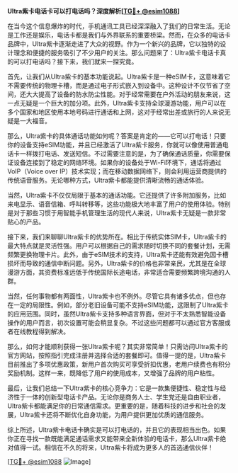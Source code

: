 **Ultra紫卡电话卡可以打电话吗？深度解析[[TG💪+ @esim1088](https://t.me/s/esim1088)]**

在当今这个信息爆炸的时代，手机通讯工具已经深深融入了我们的日常生活。无论是工作还是娱乐，电话卡都是我们与外界联系的重要桥梁。然而，在众多的电话卡品牌中，Ultra紫卡逐渐走进了大众的视野。作为一个新兴的品牌，它以独特的设计理念和便捷的服务吸引了不少用户的关注。那么问题来了：Ultra紫卡电话卡真的可以打电话吗？接下来，我们就来一探究竟。

首先，让我们从Ultra紫卡的基本功能说起。Ultra紫卡是一种eSIM卡，这意味着它不需要传统的物理卡槽，而是通过电子形式嵌入到设备中。这种设计不仅节省了空间，还大大提高了设备的防水防尘性能。对于经常需要在户外活动的朋友来说，这一点无疑是一个巨大的加分项。此外，Ultra紫卡支持全球漫游功能，用户可以在多个国家和地区使用本地号码进行通话和上网，这对于经常出差或旅行的人来说无疑是一大福音。

那么，Ultra紫卡的具体通话功能如何呢？答案是肯定的——它可以打电话！只要你的设备支持eSIM功能，并且已经激活了Ultra紫卡服务，你就可以像使用普通电话卡一样拨打电话、发送短信。不过需要注意的是，为了确保通话质量，你需要保证设备连接到了稳定的网络环境。如果你的设备处于Wi-Fi环境下，通话将通过VoIP（Voice over IP）技术实现；而在移动数据网络下，则会利用运营商提供的传统语音服务。无论哪种方式，Ultra紫卡都能提供清晰流畅的通话体验。

当然，Ultra紫卡不仅仅局限于基本的通话功能。它还提供了许多附加服务，比如来电显示、语音信箱、呼叫转移等，这些功能极大地丰富了用户的使用体验。特别是对于那些习惯于用智能手机管理生活的现代人来说，Ultra紫卡无疑是一款非常贴心的产品。

接下来，我们来聊聊Ultra紫卡的优势所在。相比于传统实体SIM卡，Ultra紫卡的最大特点就是灵活性强。用户可以根据自己的需求随时切换不同的套餐计划，无需频繁更换物理卡片。此外，由于eSIM技术的支持，Ultra紫卡还能有效避免因卡槽损坏而导致的通信中断问题。另外，Ultra紫卡的价格也非常亲民，尤其是在全球漫游方面，其资费标准远低于传统国际长途电话，非常适合需要频繁跨境沟通的人群。

当然，任何事物都有两面性，Ultra紫卡也不例外。尽管它具有诸多优点，但也存在一定的局限性。例如，部分老旧设备可能不支持eSIM功能，这限制了Ultra紫卡的应用范围。同时，虽然Ultra紫卡支持多种语言界面，但对于不太熟悉智能设备操作的用户而言，初次设置可能会稍显复杂。不过这些问题都可以通过官方客服或者在线教程得到解决。

那么，如何才能顺利获得一张Ultra紫卡呢？其实非常简单！只需访问Ultra紫卡的官方网站，按照指引完成注册并选择合适的套餐即可。值得一提的是，Ultra紫卡目前推出了多项优惠政策，新用户首次购买可享受折扣优惠，老用户续费也有积分奖励机制。这样一来，既降低了用户的使用成本，又增强了品牌的用户粘性。

最后，让我们总结一下Ultra紫卡的核心竞争力：它是一款集便捷性、稳定性与经济性于一体的创新型电话卡产品。无论你是商务人士、学生党还是自由职业者，Ultra紫卡都能满足你的日常通信需求。更重要的是，随着科技的进步和社会的发展，Ultra紫卡还将不断优化自身功能，为用户提供更加优质的通信服务。

综上所述，Ultra紫卡电话卡确实是可以打电话的，并且它的表现相当出色。如果你正在寻找一款既能满足通话需求又能带来全新体验的电话卡，那么Ultra紫卡绝对值得一试。相信在不久的将来，Ultra紫卡将成为更多人的首选通信伙伴！

[[TG💪+ @esim1088](https://t.me/s/esim1088) ![Image](https://i.postimg.cc/4NQfJmqS/Snipaste-2025-05-13-00-14-12.png)]